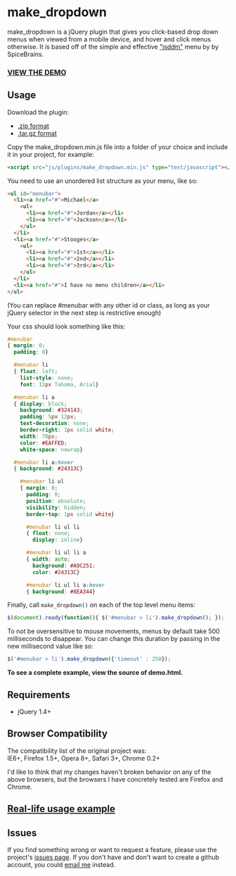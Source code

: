 # make_dropdown #
make_dropdown is a jQuery plugin that gives you click-based drop down menus when viewed from a mobile device, and hover and click menus otherwise. It is based off of the simple and effective ["jsddm"](http://javascript-array.com/scripts/jquery_simple_drop_down_menu/) menu by by SpiceBrains.

### [VIEW THE DEMO](http://suan.github.com/make_dropdown/demo.html) ###

## Usage ##
Download the plugin:

- [.zip format](https://github.com/suan/make_dropdown/zipball/master)
- [.tar.gz format](https://github.com/suan/make_dropdown/tarball/master)

Copy the make_dropdown.min.js file into a folder of your choice and include it in your project, for example:

```html
<script src="js/plugins/make_dropdown.min.js" type="text/javascript"></script>
```

You need to use an unordered list structure as your menu, like so:

```html
<ul id="menubar">
  <li><a href="#">Michael</a>
    <ul>
      <li><a href="#">Jordan</a></li>
      <li><a href="#">Jackson</a></li>
    </ul>
  </li>
  <li><a href="#">Stooges</a>
    <ul>
      <li><a href="#">1st</a></li>
      <li><a href="#">2nd</a></li>
      <li><a href="#">3rd</a></li>
    </ul>
  </li>
  <li><a href="#">I have no menu children</a></li>
</ul>
```

(You can replace #menubar with any other id or class, as long as your jQuery selector in the next step is restrictive enough)

Your css should look something like this:

```css
#menubar
{ margin: 0;
  padding: 0}

  #menubar li
  { float: left;
    list-style: none;
    font: 12px Tahoma, Arial}

  #menubar li a
  { display: block;
    background: #324143;
    padding: 5px 12px;
    text-decoration: none;
    border-right: 1px solid white;
    width: 70px;
    color: #EAFFED;
    white-space: nowrap}

  #menubar li a:hover
  { background: #24313C}

    #menubar li ul
    { margin: 0;
      padding: 0;
      position: absolute;
      visibility: hidden;
      border-top: 1px solid white}

      #menubar li ul li
      { float: none;
        display: inline}

      #menubar li ul li a
      { width: auto;
        background: #A9C251;
        color: #24313C}

      #menubar li ul li a:hover
      { background: #8EA344}

```

Finally, call `make_dropdown()` on each of the top level menu items:

```javascript
$(document).ready(function(){ $('#menubar > li').make_dropdown(); });
```

To not be oversensitive to mouse movements, menus by default take 500 milliseconds to disappear. You can change this duration by passing in the new millisecond value like so:

```javascript
$('#menubar > li').make_dropdown({'timeout' : 250});
```

**To see a complete example, view the source of demo.html.**

## Requirements ##
- jQuery 1.4+

## Browser Compatibility ##
The compatibility list of the original project was:<br/>
IE6+, Firefox 1.5+, Opera 8+, Safari 3+, Chrome 0.2+

I'd like to think that my changes haven't broken behavior on any of the above browsers, but the browsers I have concretely tested are Firefox and Chrome.

## [Real-life usage example](http://suanaikyeo.com) ##

## Issues ##
If you find something wrong or want to request a feature, please use the project's [issues page](https://github.com/suan/make_dropdown/issues). If you don't have and don't want to create a github account, you could [email me](mailto:yoesuanaik@gmail.com) instead.
